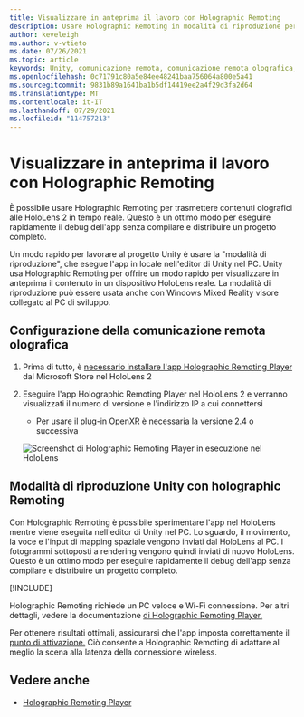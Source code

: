 ```yaml
---
title: Visualizzare in anteprima il lavoro con Holographic Remoting
description: Usare Holographic Remoting in modalità di riproduzione per visualizzare in anteprima le modifiche dell'applicazione in un dispositivo senza distribuire un'app.
author: keveleigh
ms.author: v-vtieto
ms.date: 07/26/2021
ms.topic: article
keywords: Unity, comunicazione remota, comunicazione remota olografica, lettore di comunicazione remota olografica, HoloLens, visore per realtà mista, visore windows mixed reality, visore di realtà virtuale, modalità di riproduzione unity
ms.openlocfilehash: 0c71791c80a5e84ee48241baa756064a800e5a41
ms.sourcegitcommit: 9831b89a1641ba1b5df14419ee2a4f29d3fa2d64
ms.translationtype: MT
ms.contentlocale: it-IT
ms.lasthandoff: 07/29/2021
ms.locfileid: "114757213"
---
```

# <a name="preview-your-work-with-holographic-remoting"></a>Visualizzare in anteprima il lavoro con Holographic Remoting

È possibile usare Holographic Remoting per trasmettere contenuti olografici alle HoloLens 2 in tempo reale. Questo è un ottimo modo per eseguire rapidamente il debug dell'app senza compilare e distribuire un progetto completo. 

Un modo rapido per lavorare al progetto Unity è usare la "modalità di riproduzione", che esegue l'app in locale nell'editor di Unity nel PC. Unity usa Holographic Remoting per offrire un modo rapido per visualizzare in anteprima il contenuto in un dispositivo HoloLens reale. La modalità di riproduzione può essere usata anche con Windows Mixed Reality visore collegato al PC di sviluppo.

## <a name="holographic-remoting-setup"></a>Configurazione della comunicazione remota olografica

1. Prima di tutto, è [necessario installare l'app Holographic Remoting Player](https://www.microsoft.com/store/productId/9NBLGGH4SV40) dal Microsoft Store nel HoloLens 2
2. Eseguire l'app Holographic Remoting Player nel HoloLens 2 e verranno visualizzati il numero di versione e l'indirizzo IP a cui connettersi
    * Per usare il plug-in OpenXR è necessaria la versione 2.4 o successiva

    ![Screenshot di Holographic Remoting Player in esecuzione nel HoloLens](images/openxr-features-img-01.png)

## <a name="unity-play-mode-with-holographic-remoting"></a>Modalità di riproduzione Unity con holographic Remoting

Con Holographic Remoting è possibile sperimentare l'app nel HoloLens mentre viene eseguita nell'editor di Unity nel PC. Lo sguardo, il movimento, la voce e l'input di mapping spaziale vengono inviati dal HoloLens al PC. I fotogrammi sottoposti a rendering vengono quindi inviati di nuovo HoloLens. Questo è un ottimo modo per eseguire rapidamente il debug dell'app senza compilare e distribuire un progetto completo.

[!INCLUDE[](includes/unity-play-mode.md)]

Holographic Remoting richiede un PC veloce e Wi-Fi connessione. Per altri dettagli, vedere la documentazione [di Holographic Remoting Player.](../platform-capabilities-and-apis/holographic-remoting-player.md)

Per ottenere risultati ottimali, assicurarsi che l'app imposta correttamente il [punto di attivazione.](focus-point-in-unity.md) Ciò consente a Holographic Remoting di adattare al meglio la scena alla latenza della connessione wireless.

## <a name="see-also"></a>Vedere anche

* [Holographic Remoting Player](../platform-capabilities-and-apis/holographic-remoting-player.md)
